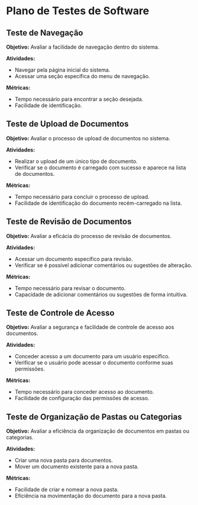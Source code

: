 # Plano de Testes de Software


## Teste de Navegação 

**Objetivo:** Avaliar a facilidade de navegação dentro do sistema.

**Atividades:**
- Navegar pela página inicial do sistema.
- Acessar uma seção específica do menu de navegação.

**Métricas:**
- Tempo necessário para encontrar a seção desejada.
- Facilidade de identificação.

## Teste de Upload de Documentos

**Objetivo:** Avaliar o processo de upload de documentos no sistema.

**Atividades:**
- Realizar o upload de um único tipo de documento.
- Verificar se o documento é carregado com sucesso e aparece na lista de documentos.

**Métricas:**
- Tempo necessário para concluir o processo de upload.
- Facilidade de identificação do documento recém-carregado na lista.

## Teste de Revisão de Documentos 

**Objetivo:** Avaliar a eficácia do processo de revisão de documentos.

**Atividades:**
- Acessar um documento específico para revisão.
- Verificar se é possível adicionar comentários ou sugestões de alteração.

**Métricas:**
- Tempo necessário para revisar o documento.
- Capacidade de adicionar comentários ou sugestões de forma intuitiva.

## Teste de Controle de Acesso 

**Objetivo:** Avaliar a segurança e facilidade de controle de acesso aos documentos.

**Atividades:**
- Conceder acesso a um documento para um usuário específico.
- Verificar se o usuário pode acessar o documento conforme suas permissões.

**Métricas:**
- Tempo necessário para conceder acesso ao documento.
- Facilidade de configuração das permissões de acesso.

## Teste de Organização de Pastas ou Categorias

**Objetivo:** Avaliar a eficiência da organização de documentos em pastas ou categorias.

**Atividades:**
- Criar uma nova pasta para documentos.
- Mover um documento existente para a nova pasta.

**Métricas:**
- Facilidade de criar e nomear a nova pasta.
- Eficiência na movimentação do documento para a nova pasta.
